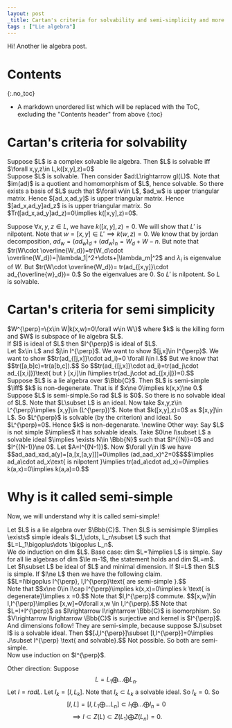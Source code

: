 ```yaml
---
layout: post
_title: Cartan's criteria for solvability and semi-simplicity and more on semi-simple lie algebra
tags : ["Lie algebra"]
---
```

Hi! Another lie algebra post. 
# Contents
{:.no_toc}

* A markdown unordered list which will be replaced with the ToC, excluding the "Contents header" from above
{:toc}

# Cartan's criteria for solvability
<div class='theorem'>
 Suppose $L$ is a complex solvable lie algebra. Then $L$ is solvable iff $\forall x,y,z\in L,k([x,y],z)=0$
</div>
<div class='proof'>
 Suppose $L$ is solvable. Then consider $ad:L\rightarrow gl(L)$. Note that $im(ad)$ is a quotient and homomorphism of $L$, hence solvable. So there exists a basis of $L$ such that $\forall w\in L$, $ad_w$ is upper triangular matrix. Hence $[ad_x,ad_y]$ is upper triangular matrix. Hence $[ad_x,ad_y]ad_z$ is is upper triangular matrix. So $Tr([ad_x,ad_y]ad_z)=0\implies k([x,y],z)=0$.

 Suppose $\forall x,y,z\in L,$ we have $k([x,y],z)=0$. We will show that $L'$ is nilpotent. Note that $w=[x,y]\in L'\implies k(w,z)=0$. We know that by jordan decomposition, $ad_w=(ad_w)_d +(ad_w)_n=W_d+W-n$. But note that $tr(W\cdot \overline{W_d})=tr(W_d\cdot \overline{W_d})=|\lambda_1|^2+\dots+|\lambda_m|^2$ and $\lambda_i$ is eigenvalue of $W$. 
 But $tr(W\cdot \overline{W_d})= tr(ad_{[x,y]}\cdot ad_{\overline{w}_d})= 0.$
 So the eigenvalues are $0$. So $L'$ is nilpotent. So $L$ is solvable.
</div>

# Cartan's criteria for semi simplicity
<div class='definition'>
 $W^{\perp}=\{x\in W|k(x,w)=0\forall w\in W\}$
 where $k$ is the killing form and $W$ is subspace of lie algebra $L$.
</div>
<div class='theorem'>
 If $I$ is ideal of $L$ then $I^{\perp}$ is ideal of $L$.
</div>
<div class='proof'>
 Let $x\in L$ and $j\in I^{\perp}$. We want to show $[j,x]\in I^{\perp}$. We want to show $$tr(ad_{[j,x]}\cdot ad_i)=0 \forall i\in I.$$
 But we know that $$tr([a,b]c)=tr(a[b,c]).$$ So $$tr(ad_{[j,x]}\cdot ad_i)=tr(ad_j\cdot ad_{[x,i]})\text{  but } [x,i]\in I\implies tr(ad_j\cdot ad_{[x,i]})=0.$$
</div>
<div class='theorem'>
 Suppose $L$ is a lie algebra over $\Bbb{C}$. Then $L$ is semi-simple $\iff$ $k$ is non-degenerate. That is if $x\ne 0\implies k(x,x)\ne 0.$ 
</div>
<div class='proof'>
 Suppose $L$ is semi-simple.So rad $L$ is $0$. So there is no solvable ideal of $L$. Note that $L\subset L$ is an ideal. Now take $x,y,z\in L^{\perp}\implies [x,y]\in (L^{\perp})'$. Note that $k([x,y],z)=0$ as $[x,y]\in L$. So $L^{\perp}$ is solvable (by the criterion) and ideal. So $L^{\perp}=0$. Hence $k$ is non-degenarate. 
 \newline
 Other way: Say $L$ is not simple $\implies$ it has solvable ideals. Take $0\ne I\subset L$ a solvable ideal $\implies \exists N\in \Bbb{N}$ such that $I^{(N)}=0$ and $I^{(N-1)}\ne 0$. Let $A=I^{(N-1)}$. Now $\forall y\in I$ we have $$ad_aad_xad_a(y)=[a,[x,[a,y]]]=0\implies (ad_aad_x)^2=0$$$$\implies ad_a\cdot ad_x\text{ is nilpotent }\implies tr(ad_a\cdot ad_x)=0\implies k(a,x)=0\implies k(a,a)=0.$$
</div>

# Why is it called semi-simple 
Now, we will understand why it is called semi-simple!
<div class='theorem'>
 Let $L$ is a lie algebra over $\Bbb{C}$. Then $L$ is semisimple $\implies \exists$ simple ideals $L_1,\dots, L_n\subset L$ such that $L=L_1\bigoplus\dots \bigoplus L_n$.
</div>
<div class='proof'>
We do induction on dim $L$. Base case: dim $L=1\implies L$ is simple. 
Say for all lie algebras of dim $\le m-1$, the statement holds and dim $L=m$.
Let $I\subset L$ be ideal of $L$ and minimal dimension. If $I=L$ then $L$ is simple. If $I\ne L$ then we have the following claim.
<div class='claim'>
 $$L=I\bigoplus I^{\perp}, I,I^{\perp}\text{ are semi-simple }.$$
</div>
<div class='proof'>
Note that $$x\ne 0\in I\cap I^{\perp}\implies k(x,x)=0\implies k \text{ is degenerate}\implies x =0.$$
Note that $I,I^{\perp}$ commute. $$[x,w]\in I,I^{\perp}\implies [x,w]=0\forall x,w \in I,I^{\perp}.$$
Note that $L=I+I^{\perp}$ as $I\rightarrow I\rightarrow \Bbb{C}$ is isomorphism. So $V\rightarrow I\rightarrow \Bbb{C}$ is surjective and kernel is $I^{\perp}$. And dimensions follow!
They are semi-simple, because suppose $J\subset I$ is a solvable ideal. Then $$[J,I^{\perp}]\subset [I,I^{\perp}]=0\implies J\subset I^{\perp} \text{ and solvable}.$$ Not possible. So both are semi-simple.
</div>
Now use induction on $I^{\perp}$.

Other direction: Suppose $$L=L_1\bigoplus\dots \bigoplus L_n.$$ Let $I=radL$. Let $I_k=[I,L_k]$. Note that $I_k\subset L_k$ a solvable ideal. So $I_k=0$. So $$[I,L]=[I,L_1\bigoplus \dots L_n]\subset I_1\bigoplus\dots \bigoplus I_n=0$$ $$\implies I\subset Z(L)\subset Z(L_1)\bigoplus Z(L_n)=0.$$
</div>

